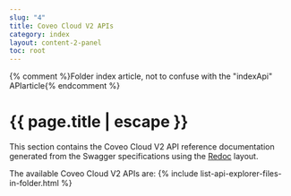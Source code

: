 ```yaml
---
slug: "4"
title: Coveo Cloud V2 APIs
category: index
layout: content-2-panel
toc: root
---
```


{% comment %}Folder index article, not to confuse with the "indexApi" APIarticle{% endcomment %}
# {{ page.title | escape }}

This section contains the Coveo Cloud V2 API reference documentation generated from the Swagger specifications using the [Redoc](https://github.com/Rebilly/ReDoc) layout. 

The available Coveo Cloud V2 APIs are:
{% include list-api-explorer-files-in-folder.html %}
